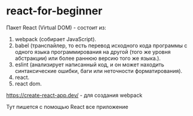 # react-for-beginner

Пакет React (Virtual DOM) - состоит из:
1. webpack (собирает JavaScript).
2. babel (транспайлер, то есть перевод исходного кода программы с одного языка программирования на другой (того же уровня абстракции) или более раннюю версию того же языка.). 
3. eslint (анализирует написанный код, и он может находить синтаксические ошибки, баги или неточности форматирования).
4. react.
5. react dom.

https://create-react-app.dev/ - для создания webpack
<div id='root'>
Тут пишется с помощью React все приложение
</div>